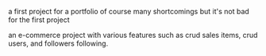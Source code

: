 a first project for a portfolio of course many shortcomings but it's not bad for the first project

an e-commerce project with various features such as crud sales items, crud users, and followers following.

